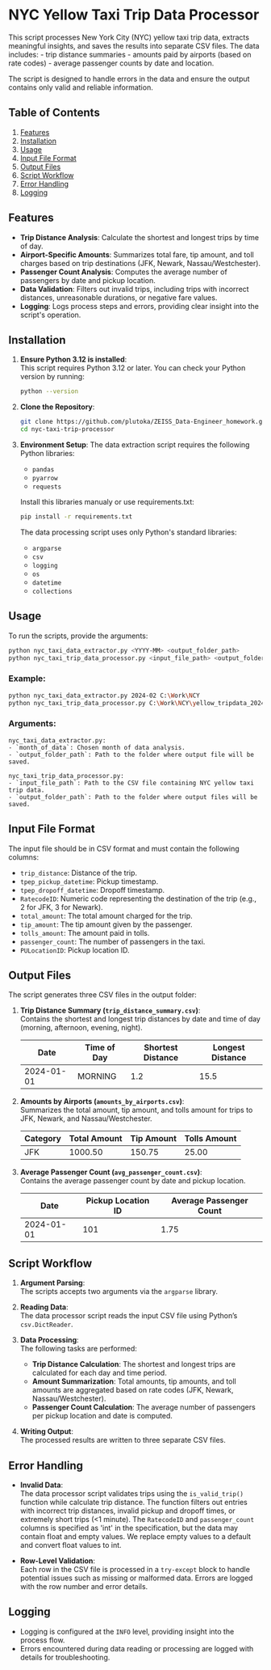 # NYC Yellow Taxi Trip Data Processor

This script processes New York City (NYC) yellow taxi trip data, extracts meaningful insights, and saves the results into separate CSV files. 
The data includes:
	- trip distance summaries
	- amounts paid by airports (based on rate codes)
	- average passenger counts by date and location. 
	
The script is designed to handle errors in the data and ensure the output contains only valid and reliable information.

## Table of Contents

1. [Features](#features)
2. [Installation](#installation)
3. [Usage](#usage)
4. [Input File Format](#input-file-format)
5. [Output Files](#output-files)
6. [Script Workflow](#script-workflow)
7. [Error Handling](#error-handling)
8. [Logging](#logging)

## Features

- **Trip Distance Analysis**: Calculate the shortest and longest trips by time of day.
- **Airport-Specific Amounts**: Summarizes total fare, tip amount, and toll charges based on trip destinations (JFK, Newark, Nassau/Westchester).
- **Passenger Count Analysis**: Computes the average number of passengers by date and pickup location.
- **Data Validation**: Filters out invalid trips, including trips with incorrect distances, unreasonable durations, or negative fare values.
- **Logging**: Logs process steps and errors, providing clear insight into the script's operation.


## Installation

1. **Ensure Python 3.12 is installed**:  
   This script requires Python 3.12 or later. You can check your Python version by running:

   ```bash
   python --version
   ```

2. **Clone the Repository**:
   ```bash
   git clone https://github.com/plutoka/ZEISS_Data-Engineer_homework.git
   cd nyc-taxi-trip-processor
   ```

3. **Environment Setup**:
	The data extraction script requires the following Python libraries:

	- `pandas`
	- `pyarrow`
	- `requests`
	
	Install this libraries manualy or use requirements.txt:
	
	```bash
	pip install -r requirements.txt
	```

   The data processing script uses only Python's standard libraries:
   - `argparse`
   - `csv`
   - `logging`
   - `os`
   - `datetime`
   - `collections`

## Usage

To run the scripts, provide the arguments:

```bash
python nyc_taxi_data_extractor.py <YYYY-MM> <output_folder_path>
python nyc_taxi_trip_data_processor.py <input_file_path> <output_folder_path>
```

### Example:

```bash
python nyc_taxi_data_extractor.py 2024-02 C:\Work\NCY
python nyc_taxi_trip_data_processor.py C:\Work\NCY\yellow_tripdata_2024-02.csv C:\Work\NCY
```

### Arguments:
	nyc_taxi_data_extractor.py:
	- `month_of_data`: Chosen month of data analysis.
	- `output_folder_path`: Path to the folder where output file will be saved.
	
	nyc_taxi_trip_data_processor.py:
	- `input_file_path`: Path to the CSV file containing NYC yellow taxi trip data.
	- `output_folder_path`: Path to the folder where output files will be saved.
	
## Input File Format

The input file should be in CSV format and must contain the following columns:
- `trip_distance`: Distance of the trip.
- `tpep_pickup_datetime`: Pickup timestamp.
- `tpep_dropoff_datetime`: Dropoff timestamp.
- `RatecodeID`: Numeric code representing the destination of the trip (e.g., 2 for JFK, 3 for Newark).
- `total_amount`: The total amount charged for the trip.
- `tip_amount`: The tip amount given by the passenger.
- `tolls_amount`: The amount paid in tolls.
- `passenger_count`: The number of passengers in the taxi.
- `PULocationID`: Pickup location ID.

## Output Files

The script generates three CSV files in the output folder:

1. **Trip Distance Summary (`trip_distance_summary.csv`)**:  
   Contains the shortest and longest trip distances by date and time of day (morning, afternoon, evening, night).

   | Date       | Time of Day | Shortest Distance | Longest Distance |
   |------------|-------------|-------------------|------------------|
   | 2024-01-01 | MORNING     | 1.2               | 15.5             |

2. **Amounts by Airports (`amounts_by_airports.csv`)**:  
   Summarizes the total amount, tip amount, and tolls amount for trips to JFK, Newark, and Nassau/Westchester.

   | Category   | Total Amount | Tip Amount | Tolls Amount |
   |------------|--------------|------------|--------------|
   | JFK        | 1000.50      | 150.75     | 25.00        |

3. **Average Passenger Count (`avg_passenger_count.csv`)**:  
   Contains the average passenger count by date and pickup location.

   | Date       | Pickup Location ID | Average Passenger Count |
   |------------|--------------------|-------------------------|
   | 2024-01-01 | 101                | 1.75                    |

## Script Workflow

1. **Argument Parsing**:  
   The scripts accepts two arguments via the `argparse` library.

2. **Reading Data**:  
   The data processor script reads the input CSV file using Python’s `csv.DictReader`.

3. **Data Processing**:  
   The following tasks are performed:
   - **Trip Distance Calculation**: The shortest and longest trips are calculated for each day and time period.
   - **Amount Summarization**: Total amounts, tip amounts, and toll amounts are aggregated based on rate codes (JFK, Newark, Nassau/Westchester).
   - **Passenger Count Calculation**: The average number of passengers per pickup location and date is computed.

4. **Writing Output**:  
   The processed results are written to three separate CSV files.

## Error Handling

- **Invalid Data**:  
  The data processor script validates trips using the `is_valid_trip()` function while calculate trip distance.
  The function filters out entries with incorrect trip distances, invalid pickup and dropoff times, or extremely short trips (<1 minute).
  The `RatecodeID` and `passenger_count` columns is specified as 'int' in the specification, but the data may contain float and empty values.
  We replace empty values to a default and convert float values to int.
  
- **Row-Level Validation**:  
  Each row in the CSV file is processed in a `try-except` block to handle potential issues such as missing or malformed data. Errors are logged with the row number and error details.

## Logging

- Logging is configured at the `INFO` level, providing insight into the process flow.
- Errors encountered during data reading or processing are logged with details for troubleshooting.